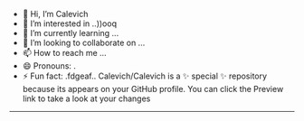 - 👋 Hi, I’m Calevich
- 👀 I’m interested in ..))ooq
- 🌱 I’m currently learning ...
- 💞️ I’m looking to collaborate on ...
- 📫 How to reach me ...
- 😄 Pronouns: .
- ⚡ Fun fact: .fdgeaf..
Calevich/Calevich is a ✨ special ✨ repository because its appears on your GitHub profile.
You can click the Preview link to take a look at your changes
---
